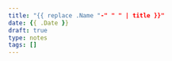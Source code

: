 ```yaml
---
title: "{{ replace .Name "-" " " | title }}"
date: {{ .Date }}
draft: true
type: notes
tags: []
---
```

